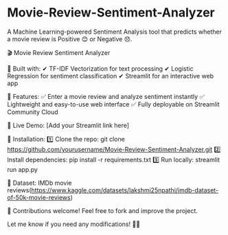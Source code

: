 # Movie-Review-Sentiment-Analyzer
A Machine Learning-powered Sentiment Analysis tool that predicts whether a movie review is Positive 😊 or Negative 😞.

🎬 Movie Review Sentiment Analyzer

🔹 Built with:
✔ TF-IDF Vectorization for text processing
✔ Logistic Regression for sentiment classification
✔ Streamlit for an interactive web app

🚀 Features:
✅ Enter a movie review and analyze sentiment instantly
✅ Lightweight and easy-to-use web interface
✅ Fully deployable on Streamlit Community Cloud

🔗 Live Demo: [Add your Streamlit link here]

📌 Installation:
1️⃣ Clone the repo: git clone https://github.com/yourusername/Movie-Review-Sentiment-Analyzer.git
2️⃣ Install dependencies: pip install -r requirements.txt
3️⃣ Run locally: streamlit run app.py

📂 Dataset: IMDb movie reviews(https://www.kaggle.com/datasets/lakshmi25npathi/imdb-dataset-of-50k-movie-reviews)

🤝 Contributions welcome! Feel free to fork and improve the project.

Let me know if you need any modifications! 🚀😊

